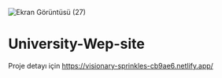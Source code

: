 ![Ekran Görüntüsü (27)](https://user-images.githubusercontent.com/109747427/189085737-0aac7a34-e286-4e42-9b14-bca87f1b2c3a.png)
# University-Wep-site
Proje detayı için https://visionary-sprinkles-cb9ae6.netlify.app/
